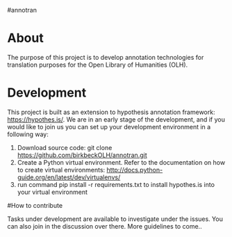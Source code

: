 #annotran

# About

The purpose of this project is to develop annotation technologies for translation purposes for the Open Library of Humanities (OLH).

# Development

This project is built as an extension to hypothesis annotation framework: https://hypothes.is/. We are in an early stage of the development, and if you would like to join us you can set up your development environment in a following way:

1. Download source code: git clone https://github.com/birkbeckOLH/annotran.git
2. Create a Python virtual environment. Refer to the documentation on how to create virtual environments: http://docs.python-guide.org/en/latest/dev/virtualenvs/
3. run command pip install -r requirements.txt to install hypothes.is into your virtual environment

#How to contribute

Tasks under development are available to investigate under the issues. You can also join in the discussion over there. More guidelines to come..
